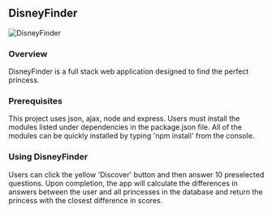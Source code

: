 ## DisneyFinder

![DisneyFinder](https://github.com/novialim/DisneyFinder/blob/master/app/public/DisneyFinder.gif)

### Overview

DisneyFinder is a full stack web application designed to find the perfect princess.

### Prerequisites

This project uses json, ajax, node and express. Users must install the modules listed under dependencies in the package.json file. All of the modules can be quickly installed by typing 'npm install' from the console. 

### Using DisneyFinder

Users can click the yellow 'Discover' button and then answer 10 preselected questions. Upon completion, the app will calculate the differences in answers between the user and all princesses in the database and return the princess with the closest difference in scores.